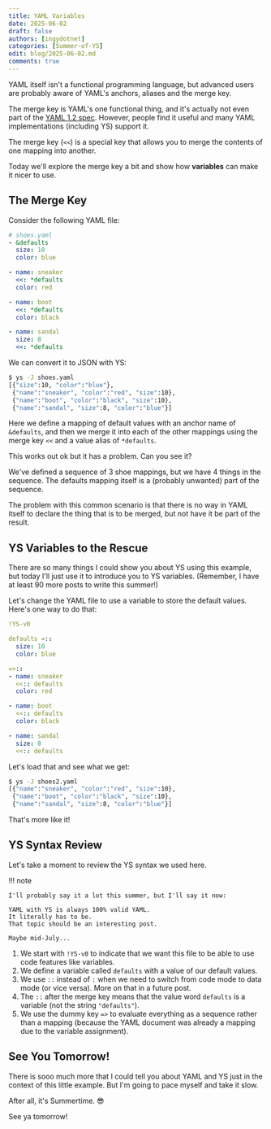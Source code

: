 ```yaml
---
title: YAML Variables
date: 2025-06-02
draft: false
authors: [ingydotnet]
categories: [Summer-of-YS]
edit: blog/2025-06-02.md
comments: true
---
```


YAML itself isn't a functional programming language, but advanced users are
probably aware of YAML's anchors, aliases and the merge key.

The merge key is YAML's one functional thing, and it's actually not even part of
the [YAML 1.2 spec](https://yaml.org/spec/1.2.2/).
However, people find it useful and many YAML implementations (including YS)
support it.

The merge key (`<<`) is a special key that allows you to merge the contents of
one mapping into another.

Today we'll explore the merge key a bit and show how **variables** can make it
nicer to use.

<!-- more -->


## The Merge Key

Consider the following YAML file:

```yaml
# shoes.yaml
- &defaults
  size: 10
  color: blue

- name: sneaker
  <<: *defaults
  color: red

- name: boot
  <<: *defaults
  color: black

- name: sandal
  size: 8
  <<: *defaults
```

We can convert it to JSON with YS:

```bash
$ ys -J shoes.yaml
[{"size":10, "color":"blue"},
 {"name":"sneaker", "color":"red", "size":10},
 {"name":"boot", "color":"black", "size":10},
 {"name":"sandal", "size":8, "color":"blue"}]
```

Here we define a mapping of default values with an anchor name of `&defaults`,
and then we merge it into each of the other mappings using the merge key `<<`
and a value alias of `*defaults`.

This works out ok but it has a problem.
Can you see it?

We've defined a sequence of 3 shoe mappings, but we have 4 things in the
sequence.
The defaults mapping itself is a (probably unwanted) part of the sequence.

The problem with this common scenario is that there is no way in YAML itself to
declare the thing that is to be merged, but not have it be part of the result.


## YS Variables to the Rescue

There are so many things I could show you about YS using this example, but today
I'll just use it to introduce you to YS variables.
(Remember, I have at least 90 more posts to write this summer!)

Let's change the YAML file to use a variable to store the default values.
Here's one way to do that:

```yaml
!YS-v0

defaults =::
  size: 10
  color: blue

=>::
- name: sneaker
  <<:: defaults
  color: red

- name: boot
  <<:: defaults
  color: black

- name: sandal
  size: 8
  <<:: defaults
```

Let's load that and see what we get:

```bash
$ ys -J shoes2.yaml
[{"name":"sneaker", "color":"red", "size":10},
 {"name":"boot", "color":"black", "size":10},
 {"name":"sandal", "size":8, "color":"blue"}]
```

That's more like it!


## YS Syntax Review

Let's take a moment to review the YS syntax we used here.

!!! note

    I'll probably say it a lot this summer, but I'll say it now:

    YAML with YS is always 100% valid YAML.
    It literally has to be.
    That topic should be an interesting post.

    Maybe mid-July...

1. We start with `!YS-v0` to indicate that we want this file to be able to use
   code features like variables.
2. We define a variable called `defaults` with a value of our default values.
3. We use `::` instead of `:` when we need to switch from code mode to data
   mode (or vice versa).
   More on that in a future post.
4. The `::` after the merge key means that the value word `defaults` is a
   variable (not the string `"defaults"`).
5. We use the dummy key `=>` to evaluate everything as a sequence rather than a
   mapping (because the YAML document was already a mapping due to the variable
   assignment).

## See You Tomorrow!

There is sooo much more that I could tell you about YAML and YS just in the
context of this little example.
But I'm going to pace myself and take it slow.

After all, it's Summertime. :sunglasses:

See ya tomorrow!
